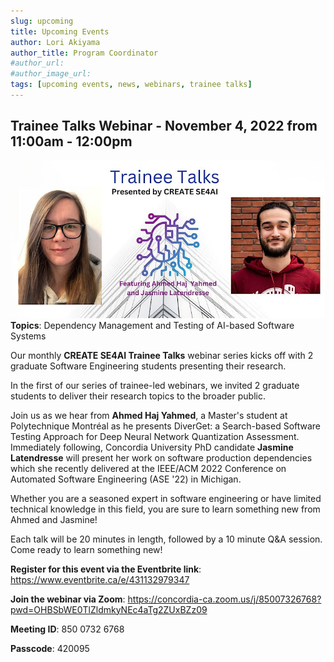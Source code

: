 ```yaml
---
slug: upcoming
title: Upcoming Events
author: Lori Akiyama
author_title: Program Coordinator 
#author_url: 
#author_image_url: 
tags: [upcoming events, news, webinars, trainee talks]
---
```


## Trainee Talks Webinar - November 4, 2022 from 11:00am - 12:00pm

![Trainee_Talk](trainee_talk_1.jpg)
**Topics**: Dependency Management and Testing of AI-based Software Systems

Our monthly **CREATE SE4AI Trainee Talks** webinar series kicks off with 2 graduate Software Engineering students presenting their research.  

In the first of our series of trainee-led webinars, we invited 2 graduate students to deliver their research topics to the broader public. 

Join us as we hear from **Ahmed Haj Yahmed**, a Master's student at Polytechnique Montréal as he presents DiverGet: a Search-based Software Testing Approach for Deep Neural Network Quantization Assessment. Immediately following, Concordia University PhD candidate **Jasmine Latendresse** will present her work on software production dependencies which she recently delivered at the IEEE/ACM 2022 Conference on Automated Software Engineering (ASE '22) in Michigan.

Whether you are a seasoned expert in software engineering or have limited technical knowledge in this field, you are sure to learn something new from Ahmed and Jasmine!

Each talk will be 20 minutes in length, followed by a 10 minute Q&A session.  Come ready to learn something new!

**Register for this event via the Eventbrite link**:  https://www.eventbrite.ca/e/431132979347

**Join the webinar via Zoom**:   https://concordia-ca.zoom.us/j/85007326768?pwd=OHBSbWE0TlZldmkyNEc4aTg2ZUxBZz09

**Meeting ID**:  850 0732 6768

**Passcode**: 420095



